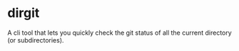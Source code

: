 # dirgit
A cli tool that lets you quickly check the git status of all the current directory (or subdirectories).
